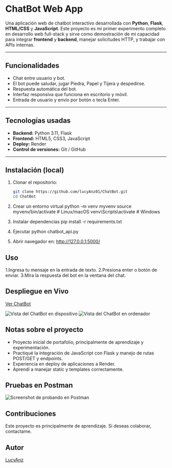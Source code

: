 # ChatBot Web App

Una aplicación web de chatbot interactivo desarrollada con **Python**, **Flask**, **HTML/CSS** y **JavaScript**. Este proyecto es mi primer experimento completo en desarrollo web full-stack y sirve como demostración de mi capacidad para integrar **frontend** y **backend**, manejar solicitudes HTTP, y trabajar con APIs internas.

---

## Funcionalidades

- Chat entre usuario y bot.
- El bot puede saludar, jugar Piedra, Papel y Tijera y despedirse.
- Respuesta automática del bot.
- Interfaz responsiva que funciona en escritorio y móvil.
- Entrada de usuario y envío por botón o tecla Enter.

---

## Tecnologías usadas

- **Backend:** Python 3.11, Flask
- **Frontend:** HTML5, CSS3, JavaScript
- **Deploy:** Render
- **Control de versiones:** Git / GitHub

---

## Instalación (local)

1. Clonar el repositorio:  
   ```bash
   git clone https://github.com/lucyAnz01/ChatBot.git
   cd ChatBot

2. Crear un entorno virtual
   python -m venv myvenv
   source myvenv/bin/activate # Linux/macOS
   venv\Scripts\activate     # Windows

3. Instalar dependencias 
   pip install -r requirements.txt

4. Ejecutar 
   python chatbot_api.py

5. Abrir navegador en:
   http://127.0.0.1:5000/
   
## Uso

1.Ingresa tu mensaje en la entrada de texto.
2.Presiona enter o botón de enviar.
3.Mira la respuesta del bot en la ventana del chat.

## Despliegue en Vivo

[Ver ChatBot](https://chatbot-dzqp.onrender.com)

![Vista del ChatBot en dispositivo](screenshots/chatbotmobile.jpeg)
![Vista del ChatBot en ordenador](screenshots/screenshotChatbot.png)

## Notas sobre el proyecto

- Proyecto inicial de portafolio, principalmente de aprendizaje y experimentación.
- Practiqué la integración de JavaScript con Flask y manejo de rutas POST/GET y endpoints.
- Experiencia en deploy de aplicaciones a Render.
- Aprendí a manejar static y templates correctamente.

## Pruebas en Postman

![Screenshot de probando en Postman](screenshots/screenshotpostman.png)

## Contribuciones

Este proyecto es principalmente de aprendizaje. Si deseas colaborar, contactame.

## Autor 

[LucyAnz](https://github.com/lucyanz01)
